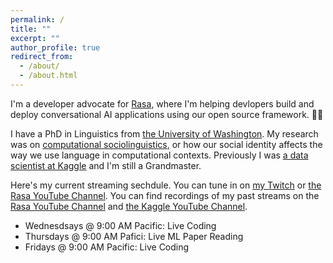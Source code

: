 ```yaml
---
permalink: /
title: ""
excerpt: ""
author_profile: true
redirect_from: 
  - /about/
  - /about.html
---
```

I'm a developer advocate for [Rasa](https://rasa.com/), where I'm helping devlopers build and deploy conversational AI applications using our open source framework. 🤖💬

I have a PhD in Linguistics from [the University of Washington](https://linguistics.washington.edu/). My research was on [computational sociolinguistics](https://makingnoiseandhearingthings.com/2017/06/13/what-is-computational-sociolinguistics-and-whos-doing-it/), or how our social identity affects the way we use language in computational contexts. Previously I was [a data scientist at Kaggle](https://www.kaggle.com/rtatman) and I'm still a Grandmaster. 

Here's my current streaming sechdule. You can tune in on [my Twitch](https://www.twitch.tv/rctatman/) or [the Rasa YouTube Channel](https://www.youtube.com/channel/UCJ0V6493mLvqdiVwOKWBODQ/live). You can find recordings of my past streams on the [Rasa YouTube Channel](https://www.youtube.com/channel/UCJ0V6493mLvqdiVwOKWBODQ) and [the Kaggle YouTube Channel](https://www.youtube.com/channel/UCSNeZleDn9c74yQc-EKnVTA). 

* Wednesdsays @ 9:00 AM Pacific: Live Coding
* Thursdays @ 9:00 AM Pafici: Live ML Paper Reading
* Fridays @ 9:00 AM Pacific: Live Coding
